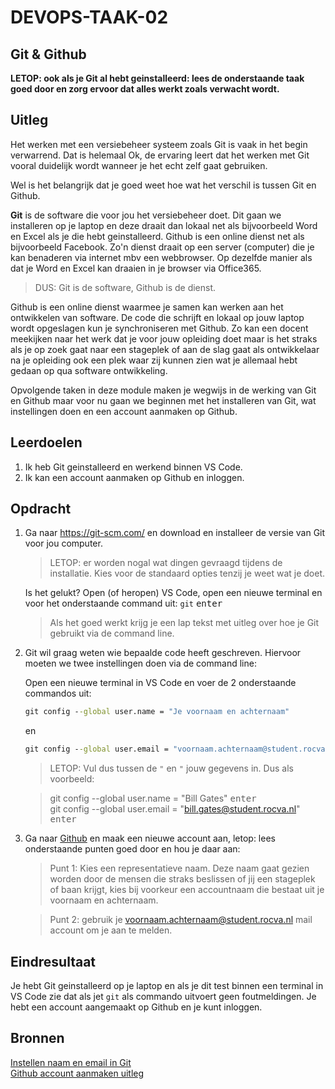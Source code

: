 # DEVOPS-TAAK-02

## Git & Github

**LETOP: ook als je Git al hebt geinstalleerd: lees de onderstaande taak goed door en zorg ervoor dat alles werkt zoals verwacht wordt.**

## Uitleg

Het werken met een versiebeheer systeem zoals Git is vaak in het begin verwarrend. Dat is helemaal Ok, de ervaring leert dat het werken met Git vooral duidelijk wordt wanneer je het echt zelf gaat gebruiken.

Wel is het belangrijk dat je goed weet hoe wat het verschil is tussen Git en Github.

**Git** is de software die voor jou het versiebeheer doet. Dit gaan we installeren op je laptop en deze draait dan lokaal net als bijvoorbeeld Word en Excel als je die hebt geinstalleerd. Github is een online dienst net als bijvoorbeeld Facebook. Zo'n dienst draait op een server (computer) die je kan benaderen via internet mbv een webbrowser. Op dezelfde manier als dat je Word en Excel kan draaien in je browser via Office365.

> DUS: Git is de software, Github is de dienst.

Github is een online dienst waarmee je samen kan werken aan het ontwikkelen van software. De code die schrijft en lokaal op jouw laptop wordt opgeslagen kun je synchroniseren met Github. Zo kan een docent meekijken naar het werk dat je voor jouw opleiding doet maar is het straks als je op zoek gaat naar een stageplek of aan de slag gaat als ontwikkelaar na je opleiding ook een plek waar zij kunnen zien wat je allemaal hebt gedaan op qua software ontwikkeling.

Opvolgende taken in deze module maken je wegwijs in de werking van Git en Github maar voor nu gaan we beginnen met het installeren van Git, wat instellingen doen en een account aanmaken op Github.

## Leerdoelen

1. Ik heb Git geinstalleerd en werkend binnen VS Code.
2. Ik kan een account aanmaken op Github en inloggen.

## Opdracht

1. Ga naar https://git-scm.com/ en download en installeer de versie van Git voor jou computer.
    > LETOP: er worden nogal wat dingen gevraagd tijdens de installatie. Kies voor de standaard opties tenzij je weet wat je doet.

    Is het gelukt? Open (of heropen) VS Code, open een nieuwe terminal en voor het onderstaande command uit: `git` <kbd>enter</kbd>

    > Als het goed werkt krijg je een lap tekst met uitleg over hoe je Git gebruikt via de command line.
2. Git wil graag weten wie bepaalde code heeft geschreven. Hiervoor moeten we twee instellingen doen via de command line:
    
    Open een nieuwe terminal in VS Code en voer de 2 onderstaande commandos uit:
   
    ```cmd
    git config --global user.name = "Je voornaam en achternaam"
    ```
    en
    ```cmd
    git config --global user.email = "voornaam.achternaam@student.rocva.nl"
    ```
    > LETOP: Vul dus tussen de `"` en `"` jouw gegevens in. Dus als voorbeeld:  

    > git config --global user.name = "Bill Gates" <kbd>enter</kbd>  
    > git config --global user.email = "bill.gates@student.rocva.nl" <kbd>enter</kbd>
3. Ga naar [Github](http://www.github.com) en maak een nieuwe account aan, letop: lees onderstaande punten goed door en hou je daar aan:
   > Punt 1: Kies een representatieve naam. Deze naam gaat gezien worden door de mensen die straks beslissen of jij een stageplek of baan krijgt, kies bij voorkeur een accountnaam die bestaat uit je voornaam en achternaam.  

   > Punt 2: gebruik je voornaam.achternaam@student.rocva.nl mail account om je aan te melden. 

## Eindresultaat

Je hebt Git geinstalleerd op je laptop en als je dit test binnen een terminal in VS Code zie dat als jet `git` als commando uitvoert geen foutmeldingen. Je hebt een account aangemaakt op Github en je kunt inloggen.

## Bronnen

[Instellen naam en email in Git](https://linuxize.com/post/how-to-configure-git-username-and-email/)  
[Github account aanmaken uitleg](https://www.wikihow.com/Create-an-Account-on-GitHub)